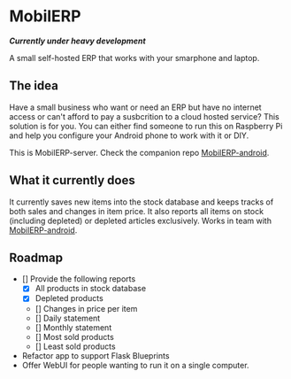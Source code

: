 # MobilERP

**_Currently under heavy development_**

A small self-hosted ERP that works with your smarphone and laptop.

## The idea

Have a small business who want or need an ERP but have no internet access or can't afford to pay a susbcrition to a cloud hosted service? This solution is for you.
You can either find someone to run this on Raspberry Pi and help you configure your Android phone to work with it or DIY.

This is MobilERP-server. Check the companion repo [MobilERP-android][1].

## What it currently does

It currently saves new items into the stock database and keeps tracks of both sales and changes in item price. It also reports all items on stock (including depleted) or depleted articles exclusively. Works in team with [MobilERP-android][1].

## Roadmap

- [] Provide the following reports
	- [x] All products in stock database
	- [x] Depleted products
	- [] Changes in price per item
	- [] Daily statement
	- [] Monthly statement
	- [] Most sold products
	- [] Least sold products
- Refactor app to support Flask Blueprints
- Offer WebUI for people wanting to run it on a single computer.

[1]: https://github.com/eligiobz/mobilerp-android